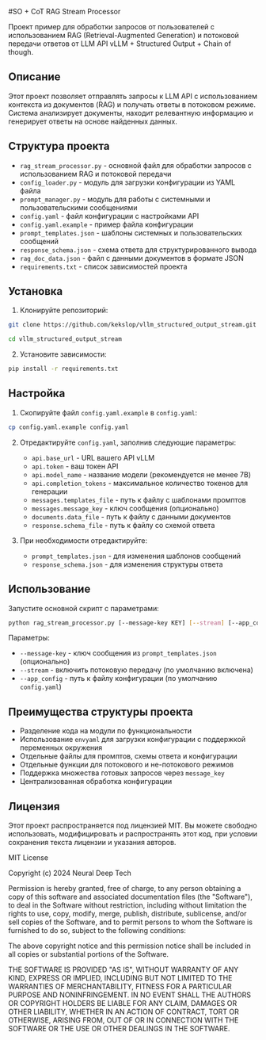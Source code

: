 #SO + CoT RAG Stream Processor

Проект пример для обработки запросов от пользователей с использованием RAG (Retrieval-Augmented Generation) и потоковой передачи ответов от LLM API vLLM + Structured Output + Chain of though.

## Описание

Этот проект позволяет отправлять запросы к LLM API с использованием контекста из документов (RAG) и получать ответы в потоковом режиме. Система анализирует документы, находит релевантную информацию и генерирует ответы на основе найденных данных.

## Структура проекта

- `rag_stream_processor.py` - основной файл для обработки запросов с использованием RAG и потоковой передачи
- `config_loader.py` - модуль для загрузки конфигурации из YAML файла
- `prompt_manager.py` - модуль для работы с системными и пользовательскими сообщениями
- `config.yaml` - файл конфигурации с настройками API
- `config.yaml.example` - пример файла конфигурации
- `prompt_templates.json` - шаблоны системных и пользовательских сообщений
- `response_schema.json` - схема ответа для структурированного вывода
- `rag_doc_data.json` - файл с данными документов в формате JSON
- `requirements.txt` - список зависимостей проекта

## Установка

1. Клонируйте репозиторий:
```bash
git clone https://github.com/kekslop/vllm_structured_output_stream.git
```

```bash
cd vllm_structured_output_stream
```

2. Установите зависимости:
```bash
pip install -r requirements.txt
```

## Настройка

1. Скопируйте файл `config.yaml.example` в `config.yaml`:
```bash
cp config.yaml.example config.yaml
```

2. Отредактируйте `config.yaml`, заполнив следующие параметры:
   - `api.base_url` - URL вашего API vLLM
   - `api.token` - ваш токен API
   - `api.model_name` - название модели (рекомендуется не менее 7B)
   - `api.completion_tokens` - максимальное количество токенов для генерации
   - `messages.templates_file` - путь к файлу с шаблонами промптов
   - `messages.message_key` - ключ сообщения (опционально)
   - `documents.data_file` - путь к файлу с данными документов
   - `response.schema_file` - путь к файлу со схемой ответа

3. При необходимости отредактируйте:
   - `prompt_templates.json` - для изменения шаблонов сообщений
   - `response_schema.json` - для изменения структуры ответа

## Использование

Запустите основной скрипт с параметрами:

```bash
python rag_stream_processor.py [--message-key KEY] [--stream] [--app_config CONFIG_PATH]
```

Параметры:
- `--message-key` - ключ сообщения из `prompt_templates.json` (опционально)
- `--stream` - включить потоковую передачу (по умолчанию включена)
- `--app_config` - путь к файлу конфигурации (по умолчанию `config.yaml`)

## Преимущества структуры проекта

- Разделение кода на модули по функциональности
- Использование `envyaml` для загрузки конфигурации с поддержкой переменных окружения
- Отдельные файлы для промптов, схемы ответа и конфигурации
- Отдельные функции для потокового и не-потокового режимов
- Поддержка множества готовых запросов через `message_key`
- Централизованная обработка конфигурации

## Лицензия

Этот проект распространяется под лицензией MIT. Вы можете свободно использовать, модифицировать и распространять этот код, при условии сохранения текста лицензии и указания авторов.

MIT License

Copyright (c) 2024 Neural Deep Tech

Permission is hereby granted, free of charge, to any person obtaining a copy
of this software and associated documentation files (the "Software"), to deal
in the Software without restriction, including without limitation the rights
to use, copy, modify, merge, publish, distribute, sublicense, and/or sell
copies of the Software, and to permit persons to whom the Software is
furnished to do so, subject to the following conditions:

The above copyright notice and this permission notice shall be included in all
copies or substantial portions of the Software.

THE SOFTWARE IS PROVIDED "AS IS", WITHOUT WARRANTY OF ANY KIND, EXPRESS OR
IMPLIED, INCLUDING BUT NOT LIMITED TO THE WARRANTIES OF MERCHANTABILITY,
FITNESS FOR A PARTICULAR PURPOSE AND NONINFRINGEMENT. IN NO EVENT SHALL THE
AUTHORS OR COPYRIGHT HOLDERS BE LIABLE FOR ANY CLAIM, DAMAGES OR OTHER
LIABILITY, WHETHER IN AN ACTION OF CONTRACT, TORT OR OTHERWISE, ARISING FROM,
OUT OF OR IN CONNECTION WITH THE SOFTWARE OR THE USE OR OTHER DEALINGS IN THE
SOFTWARE. 
